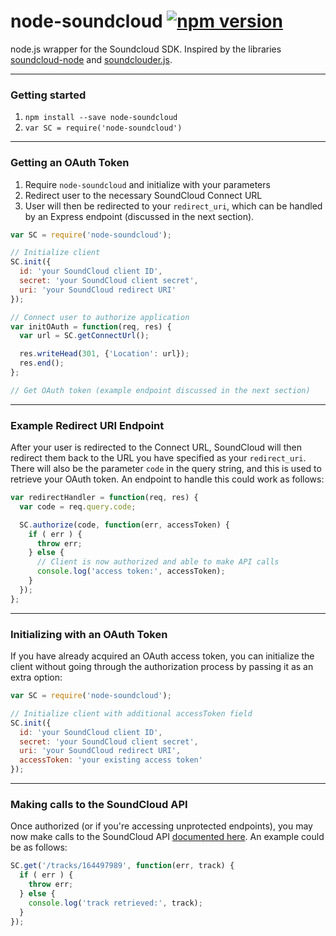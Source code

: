 node-soundcloud [![npm version](https://badge.fury.io/js/node-soundcloud.svg)](http://badge.fury.io/js/node-soundcloud)
=======================================================================================================================

node.js wrapper for the Soundcloud SDK. Inspired by the libraries [soundcloud-node](https://github.com/maruf89/soundcloud-node) and [soundclouder.js](https://github.com/khilnani/soundclouder.js).

---

### Getting started

1. `npm install --save node-soundcloud`
2. `var SC = require('node-soundcloud')`

---

### Getting an OAuth Token

1. Require `node-soundcloud` and initialize with your parameters
2. Redirect user to the necessary SoundCloud Connect URL
3. User will then be redirected to your `redirect_uri`, which can be handled by an Express endpoint (discussed in the next section).

```javascript
var SC = require('node-soundcloud');

// Initialize client
SC.init({
  id: 'your SoundCloud client ID',
  secret: 'your SoundCloud client secret',
  uri: 'your SoundCloud redirect URI'
});

// Connect user to authorize application
var initOAuth = function(req, res) {
  var url = SC.getConnectUrl();

  res.writeHead(301, {'Location': url});
  res.end();
};

// Get OAuth token (example endpoint discussed in the next section)
```

---

### Example Redirect URI Endpoint

After your user is redirected to the Connect URL, SoundCloud will then redirect them back to the URL you have specified as your `redirect_uri`. There will also be the parameter `code` in the query string, and this is used to retrieve your OAuth token. An endpoint to handle this could work as follows:

```javascript
var redirectHandler = function(req, res) {
  var code = req.query.code;

  SC.authorize(code, function(err, accessToken) {
    if ( err ) {
      throw err;
    } else {
      // Client is now authorized and able to make API calls
      console.log('access token:', accessToken);
    }
  });
};
```

---

### Initializing with an OAuth Token

If you have already acquired an OAuth access token, you can initialize the client without going through the authorization process by passing it as an extra option:

```javascript
var SC = require('node-soundcloud');

// Initialize client with additional accessToken field
SC.init({
  id: 'your SoundCloud client ID',
  secret: 'your SoundCloud client secret',
  uri: 'your SoundCloud redirect URI',
  accessToken: 'your existing access token'
});
```

---

### Making calls to the SoundCloud API

Once authorized (or if you're accessing unprotected endpoints), you may now make calls to the SoundCloud API [documented here](https://developers.soundcloud.com/docs/api/reference). An example could be as follows:

```javascript
SC.get('/tracks/164497989', function(err, track) {
  if ( err ) {
    throw err;
  } else {
    console.log('track retrieved:', track);
  }
});
```
